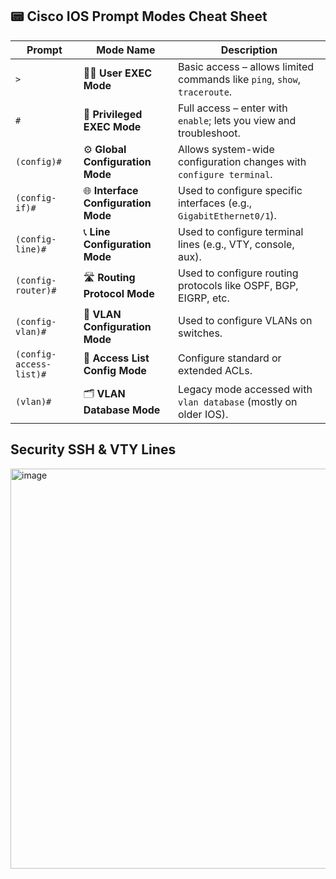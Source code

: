 

## 📟 Cisco IOS Prompt Modes Cheat Sheet

| Prompt                  | Mode Name                           | Description                                                               |
| ----------------------- | ----------------------------------- | ------------------------------------------------------------------------- |
| `>`                     | 🧑‍💻 **User EXEC Mode**            | Basic access – allows limited commands like `ping`, `show`, `traceroute`. |
| `#`                     | 🔐 **Privileged EXEC Mode**         | Full access – enter with `enable`; lets you view and troubleshoot.        |
| `(config)#`             | ⚙️ **Global Configuration Mode**    | Allows system-wide configuration changes with `configure terminal`.       |
| `(config-if)#`          | 🌐 **Interface Configuration Mode** | Used to configure specific interfaces (e.g., `GigabitEthernet0/1`).       |
| `(config-line)#`        | 📞 **Line Configuration Mode**      | Used to configure terminal lines (e.g., VTY, console, aux).               |
| `(config-router)#`      | 🛣️ **Routing Protocol Mode**       | Used to configure routing protocols like OSPF, BGP, EIGRP, etc.           |
| `(config-vlan)#`        | 🧱 **VLAN Configuration Mode**      | Used to configure VLANs on switches.                                      |
| `(config-access-list)#` | 🚫 **Access List Config Mode**      | Configure standard or extended ACLs.                                      |
| `(vlan)#`               | 🗂️ **VLAN Database Mode**          | Legacy mode accessed with `vlan database` (mostly on older IOS).          |


## Security SSH & VTY Lines

<img width="512" height="640" alt="image" src="https://github.com/user-attachments/assets/cc0bc66b-09a9-4a92-8503-f6ed02b55d5b" />
